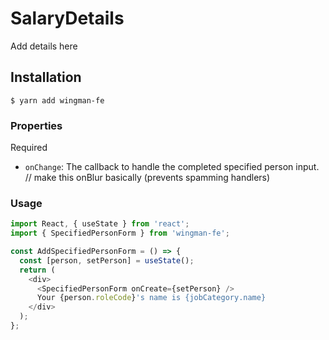 # SalaryDetails

Add details here

## Installation

```shell
$ yarn add wingman-fe
```

### Properties

Required

- `onChange`: The callback to handle the completed specified person input. // make this onBlur basically (prevents spamming handlers)

### Usage

```javascript
import React, { useState } from 'react';
import { SpecifiedPersonForm } from 'wingman-fe';

const AddSpecifiedPersonForm = () => {
  const [person, setPerson] = useState();
  return (
    <div>
      <SpecifiedPersonForm onCreate={setPerson} />
      Your {person.roleCode}'s name is {jobCategory.name}
    </div>
  );
};
```
